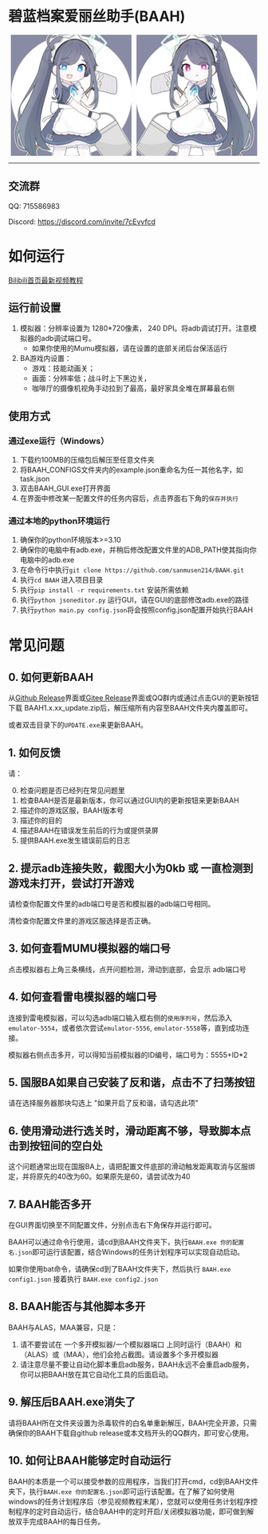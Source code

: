 # 碧蓝档案爱丽丝助手(BAAH)

<div style="display:flex;justify-content:space-around"><img src="../DATA/assets/aris.png" style="width:48%"/><img src="../DATA/assets/kei.png" style="width:48%"/></div>

---

## 交流群

QQ: 715586983

Discord: https://discord.com/invite/7cEvvfcd

# 如何运行

[Bilibili首页最新视频教程](https://space.bilibili.com/7331920?spm_id_from=333.1007.0.0)

## 运行前设置

1. 模拟器：分辨率设置为 1280*720像素， 240 DPI。将adb调试打开。注意模拟器的adb调试端口号。
   - 如果你使用的Mumu模拟器，请在设置的底部关闭后台保活运行
2. BA游戏内设置： 
   - 游戏：技能动画关；
   - 画面：分辨率低；战斗时上下黑边关，
   - 咖啡厅的摄像机视角手动拉到了最高，最好家具全堆在屏幕最右侧

## 使用方式

### 通过exe运行（Windows）

1. 下载约100MB的压缩包后解压至任意文件夹
2. 将BAAH_CONFIGS文件夹内的example.json重命名为任一其他名字，如task.json
3. 双击BAAH_GUI.exe打开界面
4. 在界面中修改某一配置文件的任务内容后，点击界面右下角的`保存并执行`

### 通过本地的python环境运行

1. 确保你的python环境版本>=3.10
2. 确保你的电脑中有adb.exe，并稍后修改配置文件里的ADB_PATH使其指向你电脑中的adb.exe
3. 在命令行中执行`git clone https://github.com/sanmusen214/BAAH.git`
4. 执行`cd BAAH` 进入项目目录
5. 执行`pip install -r requirements.txt` 安装所需依赖
6. 执行`python jsoneditor.py` 运行GUI，请在GUI的底部修改adb.exe的路径
7. 执行`python main.py config.json`将会按照config.json配置开始执行BAAH

# 常见问题

## 0. 如何更新BAAH

从[Github Release](https://github.com/sanmusen214/BAAH/releases/)界面或[Gitee Release](https://gitee.com/sammusen/BAAH/releases)界面或QQ群内或通过点击GUI的更新按钮下载 BAAH1.x.xx_update.zip后，解压缩所有内容至BAAH文件夹内覆盖即可。

或者双击目录下的`UPDATE.exe`来更新BAAH。

## 1. 如何反馈

请：

0. 检查问题是否已经列在常见问题里
1. 检查BAAH是否是最新版本，你可以通过GUI内的更新按钮来更新BAAH
2. 描述你的游戏区服，BAAH版本号
3. 描述你的目的
4. 描述BAAH在错误发生前后的行为或提供录屏
5. 提供BAAH.exe发生错误前后的日志

## 2. 提示adb连接失败，截图大小为0kb 或 一直检测到游戏未打开，尝试打开游戏

请检查你配置文件里的adb端口号是否和模拟器的adb端口号相同。

清检查你配置文件里的游戏区服选择是否正确。

## 3. 如何查看MUMU模拟器的端口号

点击模拟器右上角三条横线，点开问题检测，滑动到底部，会显示 adb端口号

## 4. 如何查看雷电模拟器的端口号

连接到雷电模拟器，可以勾选adb端口输入框右侧的`使用序列号`，然后添入`emulator-5554`，或者依次尝试`emulator-5556`, `emulator-5558`等，直到成功连接。

模拟器右侧点击多开，可以得知当前模拟器的ID编号，端口号为：5555+ID*2

## 5. 国服BA如果自己安装了反和谐，点击不了扫荡按钮

请在选择服务器那块勾选上 "如果开启了反和谐，请勾选此项"

## 6. 使用滑动进行选关时，滑动距离不够，导致脚本点击到按钮间的空白处

这个问题通常出现在国服BA上，请把配置文件底部的滑动触发距离取消与区服绑定，并将原先的40改为60。如果原先是60，请尝试改为40

## 7. BAAH能否多开

在GUI界面切换至不同配置文件，分别点击右下角保存并运行即可。

BAAH可以通过命令行使用，请cd到BAAH文件夹下，执行`BAAH.exe 你的配置名.json`即可运行该配置，结合Windows的任务计划程序可以实现自动启动。

如果你使用bat命令，请确保cd到了BAAH文件夹下，然后执行 `BAAH.exe config1.json` 接着执行 `BAAH.exe config2.json`

## 8. BAAH能否与其他脚本多开

BAAH与ALAS，MAA兼容，只是：

1. 请不要尝试在 一个多开模拟器/一个模拟器端口 上同时运行（BAAH）和（ALAS）或（MAA），他们会抢占截图。请设置多个多开模拟器
2. 请注意尽量不要让自动化脚本重启adb服务，BAAH永远不会重启adb服务，你可以把BAAH放在其它自动化工具的后面启动。

## 9. 解压后BAAH.exe消失了

请将BAAH所在文件夹设置为杀毒软件的白名单重新解压，BAAH完全开源，只需确保你的BAAH下载自github release或本文档开头的QQ群内，即可安心使用。

## 10. 如何让BAAH能够定时自动运行

BAAH的本质是一个可以接受参数的应用程序，当我们打开cmd，cd到BAAH文件夹下，执行`BAAH.exe 你的配置名.json`即可运行该配置。在了解了如何使用windows的任务计划程序后（参见视频教程末尾），您就可以使用任务计划程序控制程序的定时自动运行，结合BAAH中的定时开启/关闭模拟器功能，即可做到解放双手完成BAAH的每日任务。
